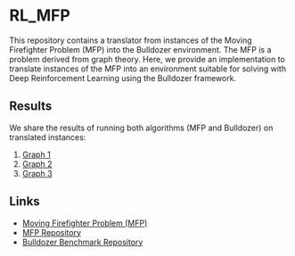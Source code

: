 # RL_MFP

This repository contains a translator from instances of the Moving Firefighter Problem (MFP) into the Bulldozer environment. The MFP is a problem derived from graph theory. Here, we provide an implementation to translate instances of the MFP into an environment suitable for solving with Deep Reinforcement Learning using the Bulldozer framework.

## Results

We share the results of running both algorithms (MFP and Bulldozer) on translated instances:

1. [Graph 1](MFP-of-Grid-instances-objective-with-RL.png)
2. [Graph 2](MFP-of-Grid-instances-objective.png)
3. [Graph 3](MFP-of-Grid-instances-runtime.png)

## Links

- [Moving Firefighter Problem (MFP)](https://www.mdpi.com/2038212)
- [MFP Repository](https://github.com/BrunoGupa/MovingFirefighterProblem)
- [Bulldozer Benchmark Repository](https://github.com/elbecerrasoto/gym-cellular-automata)

